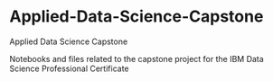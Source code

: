 # Applied-Data-Science-Capstone
Applied Data Science Capstone

Notebooks and files related to the capstone project for the IBM Data Science Professional Certificate
